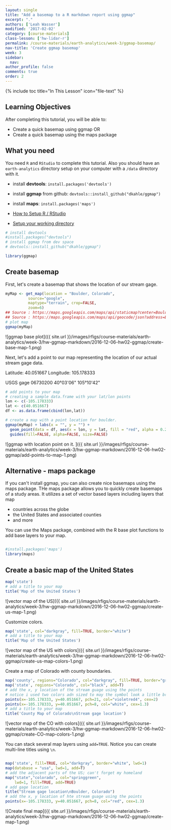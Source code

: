 ```yaml
---
layout: single
title: "Add a basemap to a R markdown report using ggmap"
excerpt: "."
authors: ['Leah Wasser']
modified: '2017-02-02'
category: [course-materials]
class-lesson: ['hw-lidar-r']
permalink: /course-materials/earth-analytics/week-3/ggmap-basemap/
nav-title: 'Create ggmap basemap'
week: 3
sidebar:
  nav:
author_profile: false
comments: true
order: 2
---
```


{% include toc title="In This Lesson" icon="file-text" %}


<div class='notice--success' markdown="1">

## <i class="fa fa-graduation-cap" aria-hidden="true"></i> Learning Objectives

After completing this tutorial, you will be able to:

* Create a quick basemap using ggmap OR
* Create a quick basemap using the maps package

## <i class="fa fa-check-square-o fa-2" aria-hidden="true"></i> What you need

You need `R` and `RStudio` to complete this tutorial. Also you should have
an `earth-analytics` directory setup on your computer with a `/data`
directory with it.

* install **devtools**: `install.packages('devtools')`
* install **ggmap** from github: `devtools::install_github("dkahle/ggmap")`
* install **maps**: `install.packages('maps')`

* [How to Setup R / RStudio](/course-materials/earth-analytics/week-1/setup-r-rstudio/)
* [Setup your working directory](/course-materials/earth-analytics/week-1/setup-working-directory/)

</div>



```r
# install devtools
#install.packages("devtools")
# install ggmap from dev space
# devtools::install_github("dkahle/ggmap")

library(ggmap)
```

## Create basemap

First, let's create a basemap that shows the location of our stream gage.



```r
myMap <- get_map(location = "Boulder, Colorado",
          source="google",
          maptype="terrain", crop=FALSE,
          zoom=6)
## Source : https://maps.googleapis.com/maps/api/staticmap?center=Boulder,+Colorado&zoom=6&size=640x640&scale=2&maptype=terrain&language=en-EN
## Source : https://maps.googleapis.com/maps/api/geocode/json?address=Boulder%2C%20Colorado
# plot map
ggmap(myMap)
```

![ggmap base plot]({{ site.url }}/images/rfigs/course-materials/earth-analytics/week-3/hw-ggmap-markdown/2016-12-06-hw02-ggmap/create-base-map-1.png)

Next, let's add a point to our map representing the location of our actual stream
gage data.

Latitude: 40.051667
Longitude: 105.178333

USGS gage 06730200
40°03'06"	105°10'42"


```r
# add points to your map
# creating a sample data.frame with your lat/lon points
lon <- c(-105.178333)
lat <- c(40.051667)
df <- as.data.frame(cbind(lon,lat))

# create a map with a point location for boulder.
ggmap(myMap) + labs(x = "", y = "") +
  geom_point(data = df, aes(x = lon, y = lat, fill = "red", alpha = 0.2), size = 5, shape = 19) +
  guides(fill=FALSE, alpha=FALSE, size=FALSE)
```

![ggmap with location point on it. ]({{ site.url }}/images/rfigs/course-materials/earth-analytics/week-3/hw-ggmap-markdown/2016-12-06-hw02-ggmap/add-points-to-map-1.png)

## Alternative - maps package

If you can't install ggmap, you can also create nice basemaps using the maps 
package. THe maps package allows you to quickly create basemaps of a study areas.
It utilizes a set of vector based layers including layers that map

* countries across the globe
* the United States and associated counties
* and more

You can use the Maps package, combined with the R base plot functions to add 
base layers to your map.


```r

#install.packages('maps')
library(maps)
```

## Create a basic map of the United States


```r
map('state')
# add a title to your map
title('Map of the United States')
```

![vector map of the US]({{ site.url }}/images/rfigs/course-materials/earth-analytics/week-3/hw-ggmap-markdown/2016-12-06-hw02-ggmap/create-us-map-1.png)

Customize colors. 

```r
map('state', col="darkgray", fill=TRUE, border="white")
# add a title to your map
title('Map of the United States')
```

![vector map of the US with colors]({{ site.url }}/images/rfigs/course-materials/earth-analytics/week-3/hw-ggmap-markdown/2016-12-06-hw02-ggmap/create-us-map-colors-1.png)

Create a map of Colorado with county boundaries.


```r
map('county', regions="Colorado", col="darkgray", fill=TRUE, border="grey80")
map('state', regions="Colorado", col="black", add=T)
# add the x, y location of the stream guage using the points 
# notice i used two colors adn sized to may the symbol look a little brighter
points(x=-105.178333, y=40.051667, pch=21, col="violetred4", cex=2)
points(x=-105.178333, y=40.051667, pch=8, col="white", cex=1.3)
# add a title to your map
title('County Map of Colorado\nStream gage location')
```

![vector map of the CO with colors]({{ site.url }}/images/rfigs/course-materials/earth-analytics/week-3/hw-ggmap-markdown/2016-12-06-hw02-ggmap/create-CO-map-colors-1.png)

You can stack several map layers using `add=TRUE`. Notice you can create multi-line
titles using `\n`.


```r

map('state', fill=TRUE, col="darkgray", border="white", lwd=1)
map(database = "usa", lwd=1, add=T)
# add the adjacent parts of the US; can't forget my homeland
map("state","colorado", col="springgreen", 
    lwd=1, fill=TRUE, add=TRUE)  
# add gage location
title("Stream gage location\nBoulder, Colorado")
# add the x, y location of hte stream guage using the points 
points(x=-105.178333, y=40.051667, pch=8, col="red", cex=1.3)
```

![Create final map]({{ site.url }}/images/rfigs/course-materials/earth-analytics/week-3/hw-ggmap-markdown/2016-12-06-hw02-ggmap/create-map-1.png)

